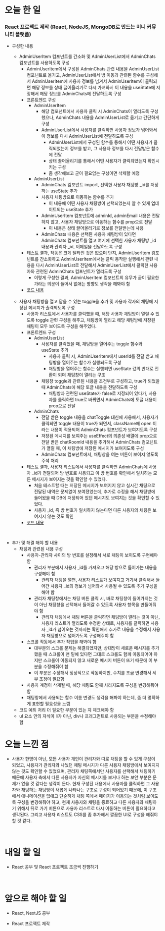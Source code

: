# 오늘 한 일

### React 프로젝트 제작 (React, NodeJS, MongoDB로 만드는 미니 커뮤니티 플랫폼)

- 구성한 내용

  - AdminUserItem 컴포넌트를 간소화 및 AdminUserList에서 AdminChats 컴포넌트를 사용하도록 구성
    - AdminUserItem에서 구성된 AdminChats 관련 내용을 AdminUserList 컴포넌트로 옮기고, AdminUserList에서 방 이동과 관련된 함수를 구성해서 AdminUserItem에 사용자 정보를 넘겨서 AdminUserItem이 클릭되면 해당 정보를 상태 끌어올리기로 다시 가져와서 이 내용을 useState에 저장해서 해당 정보를 AdminChats에 전달하도록 구성
    - 프론트엔드 구성
      - AdminUserItem
        - 해당 컴포넌트에서 사용자 클릭 시 AdminChats이 열리도록 구성 했으나, AdminChats 내용을 AdminUserList로 옮기고 간단하게 구성
        - AdminUserList에서 사용자를 클릭하면 사용자 정보가 넘어와서 이 정보를 다시 AdminUserList에 전달하도록 구성
          - AdminUserList에서 구성된 함수를 통해서 어떤 사용자가 클릭되었는지 정보를 받고, 그 사용자 정보를 다시 전달받은 함수에 전달
          - 상태 끌어올리기를 통해서 어떤 사용자가 클릭되었는지 확인시키는 구성
          - 좀 생각해보고 굳이 필요없는 구성이면 삭제할 예정
      - AdminUserList
        - AdminChats 컴포넌트 import, 선택한 사용자 채팅방 \_id를 저장하는 useState 추가
        - 사용자 채팅방으로 이동하는 함수를 추가
          - 이 내용에 어떤 사용자 채팅방이 선택되었는지 알 수 있게 업데이트되는 useState 추가
        - AdminUserItem 컴포넌트에 adminId, adminEmail 내용은 전달하지 않고, 사용자 채팅방으로 이동하는 함수를 prop으로 전달
          - 이 내용은 상태 끌어올리기로 정보를 전달받는데 사용
        - AdminChats 내용은 선택된 사용자 채팅방이 있다면 AdminChats 컴포넌트를 열고 여기에 선택한 사용자 채팅방 \_id 내용과 관리자 \_id, 이메일을 전달하도록 구성
    - 테스트 결과, 작동은 크게 달라진 것은 없으며 단지, AdminUserItem 컴포넌트를 간소화하고 AdminUserItem에서는 클릭 동작만 실행해서 관련 내용을 다시 AdminUserList로 전달해서 AdminUserList에서 클릭한 사용자와 관련된 AdminChats 컴포넌트가 열리도록 구성
      - 이렇게 구성한 결과, AdminUserItem 컴포넌트의 유무가 굳이 필요한가라는 의문이 들어서 없애는 방향도 생각을 해봐야 함
    - [코드 내용](https://github.com/jeongsangtae/mini-community-platform/commit/cfe85833b6271191648304f2fe0f30a482843e87)

  <br />

  - 사용자 채팅방을 열고 닫을 수 있는 toggle을 추가 및 사용자 각자의 채팅에 저장된 메시지가 출력되도록 구성
    - 사용자 리스트에서 사용자를 클릭했을 때, 해당 사용자 채팅방이 열릴 수 있도록 toggle 관련 구성을 해주고, 채팅방이 열리고 해당 채팅방에 저장된 채팅이 모두 보이도록 구성을 해주었다.
    - 프론트엔드 구성
      - AdminUserList
        - 사용자를 클릭했을 때, 채팅방을 열어주는 toggle 함수와 useState 추가
          - 사용자 클릭 시, AdminUserItem에서 userId를 전달 받고 채팅방을 열어주는 함수가 실행되도록 구성
          - 채팅방을 열어주는 함수는 실행되면 useState 값의 반대로 전환이 되며 채팅창이 열리는 구조
        - 채팅창 toggle과 관련된 내용을 조건부로 구성하고, true가 되었을 때 AdminChats에 해당 토글 내용을 전달하도록 구성
          - 채팅방과 관련된 useState가 false로 지정되어 있다가, 사용자를 클릭하면 true로 바뀌면서 AdminChats에 토글 내용이 prop으로 전달
      - AdminChats
        - 전달 받은 toggle 내용을 chatToggle 대신에 사용해서, 사용자가 클릭되면 toggle 내용이 true가 되면서, className에 open 이라는 내용이 적용되어 AdminChats 컴포넌트가 보여지도록 구성
        - 저장된 메시지를 보여주는 useEffect의 의존성 배열에 prop으로 전달 받은 chatRoomId 내용을 추가해서 AdminChats 컴포넌트가 열릴 때, 이 채팅방에 저장된 메시지가 보여지도록 구성
        - AdminChats 컴포넌트에서, 채팅창을 여는 버튼이 보이지 않도록 주석 처리
    - 테스트 결과, 사용자 리스트에서 사용자를 클릭하면 AdminChats에 사용자 \_id가 전달되어 방 번호로 사용되고 이 방 번호를 확인해서 일치하는 모든 메시지가 보여지는 것을 확인할 수 있었다.
      - 처음 테스트할 때는 저장된 메시지가 보여지지 않고 실시간 채팅으로 전달된 내역은 문제없이 보여졌었는데, 추가로 수정을 해서 채팅방에 들어왔을 때 DB에 저장되어 있던 메시지도 보여지는 것을 확인할 수 있었다.
      - 사용자 \_id, 즉 방 번호가 일치하지 않는다면 다른 사용자의 채팅은 보여지지 않는 것도 확인
    - [코드 내용](https://github.com/jeongsangtae/mini-community-platform/commit/a862b930172d773d5b6aa82536cd2c0d642163d0)

<br />

- 추가 및 해결 해야 할 내용
  - 채팅과 관련된 내용 구성
    - 사용자-관리자 사이의 방 번호를 설정해서 서로 채팅이 보이도록 구현해야 함
      - 관리자 부분에서 사용자 \_id를 가져오고 해당 방으로 들어가는 내용을 구성해야 함
        - 관리자 채팅을 열면, 사용자 리스트가 보여지고 거기서 클릭해서 들어간 사용자 \_id의 정보가 넘어와서 사용될 수 있도록 추가 구성을 해야 함
      - 관리자 채팅창에서는 채팅 버튼 클릭 시, 바로 채팅창이 들어가지는 것이 아닌 채팅창을 선택해서 들어갈 수 있도록 사용자 항목을 만들어줘야 함
        - 관리자 채팅에서 채팅 버튼을 클릭하면 채팅방이 열리는 것이 아닌, 사용자 리스트가 열리도록 수정한 상태로, 사용자를 클릭하면 사용자 \_id가 넘어오는 것까지는 확인해서 추가로 내용을 수정해서 사용자 채팅방으로 넘어가도록 구성해줘야 함
    - 스크롤 작동에서 추가 작업을 해봐야 함
      - 대부분의 스크롤 문제는 해결되었지만, 상대방이 새로운 메시지를 추가했을 때 스크롤이 맨 밑에 있다면 그대로 스크롤도 함께 이동되어야 하지만 스크롤이 이동되지 않고 새로운 메시지 버튼이 뜨기 때문에 이 부분을 수정해줘야 함
      - 이 부분은 수정해서 정상적으로 작동하지만, 수치를 조금 변경해서 세부 조정이 필요함
    - 사용자 계정이 삭제될 때, 해당 채팅도 함께 사라지도록 구성을 변경해줘야 함
    - 채팅창에서 사용되는 함수 이름 변경도 생각을 해봐야 하는데, 좀 더 명확하게 표현할 필요성을 느낌
  - 코드 예외 처리 더 필요한 부분이 있는 지 체크해야 함
  - ul 요소 안의 자식이 li가 아닌, div나 프래그먼트로 사용되는 부분을 수정해야 함

# 오늘 느낀 점

- 사용자 한명이 아닌, 모든 사용자 개인이 관리자와 따로 채팅을 할 수 있게 구성이 되었고, 사용자가 관리자와 나눴던 채팅 메시지가 다른 사용자 채팅방에서 보여지지 않는 것도 확인할 수 있었으며, 관리자 채팅쪽에서만 사용자를 선택해서 채팅하기 때문에 사용자 측에서 다른 사용자가 자신의 메시지를 보거나 하는 보안 부분은 문제가 없을 것 같다는 생각이 든다. 현재 구성된 내용에서 사용자를 클릭하면 그 사용자와 채팅하는 채팅방이 새롭게 나타나는 구조로 구성이 되어있기 때문에, 이 구조에서 애니메이션을 없애고 단순하게 채팅 쪽에서 페이지가 이동되는 것처럼 보이도록 구성을 변경해줘야 하고, 현재 사용자와 채팅을 종료하고 다른 사용자와 채팅하기 위해서 뒤로 가기 버튼으로 사용자 리스트로 다시 이동하는 버튼이 필요하다고 생각된다. 그리고 사용자 리스트도 CSS를 좀 추가해서 깔끔한 UI로 구성을 해줘야 할 것 같다.

<br />

# 내일 할 일

- React 공부 및 React 프로젝트 조금씩 진행하기

<br />

# 앞으로 해야 할 일

- React, NextJS 공부

- React 프로젝트 제작
